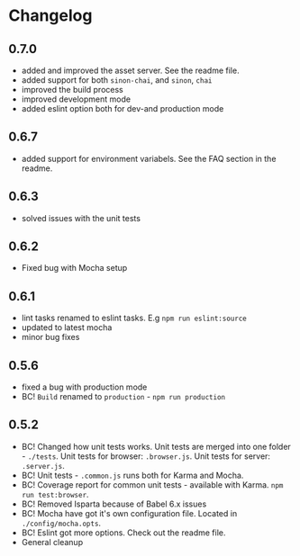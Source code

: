 # Changelog

## 0.7.0
* added and improved the asset server. See the readme file.
* added support for both `sinon-chai`, and `sinon`, `chai`
* improved the build process
* improved development mode
* added eslint option both for dev-and production mode

## 0.6.7
* added support for environment variabels. See the FAQ section in the readme.

## 0.6.3
* solved issues with the unit tests

## 0.6.2
* Fixed bug with Mocha setup

## 0.6.1
* lint tasks renamed to eslint tasks. E.g `npm run eslint:source`
*  updated to latest mocha
*   minor bug fixes

## 0.5.6
* fixed a bug with production mode
*  BC! `Build` renamed to `production` - `npm run production`

## 0.5.2

- BC! Changed how unit tests works. Unit tests are merged into one folder - `./tests`. Unit tests for browser: `.browser.js`.  Unit tests for server: `.server.js`.
- BC! Unit tests - `.common.js` runs both for Karma and Mocha.
- BC! Coverage report for common unit tests - available with Karma.  `npm run test:browser`. 
- BC! Removed Isparta because of Babel 6.x issues
- BC! Mocha have got it's own configuration file. Located in `./config/mocha.opts`. 
- BC! Eslint got more options. Check out the readme file.
- General cleanup
